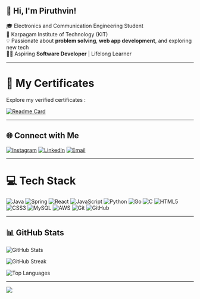 ## 👋 Hi, I'm Piruthvin!

🎓 Electronics and Communication Engineering Student  
🏫 Karpagam Institute of Technology (KIT)  
💡 Passionate about **problem solving**, **web app development**, and exploring new tech  
👨‍💻 Aspiring **Software Developer** | Lifelong Learner

---

# 📁 My Certificates

Explore my verified certificates :

[![Readme Card](https://github-readme-stats.vercel.app/api/pin/?username=Piruthvin&repo=Certificates&theme=merko)](https://github.com/Piruthvin/Certificates)

---

## 🌐 Connect with Me

[![Instagram](https://img.shields.io/badge/Instagram-%23E4405F.svg?logo=Instagram&logoColor=white)](https://instagram.com/piruthvin_) 
[![LinkedIn](https://img.shields.io/badge/LinkedIn-%230077B5.svg?logo=linkedin&logoColor=white)](https://linkedin.com/in/Piruthvin) 
[![Email](https://img.shields.io/badge/Email-D14836?logo=gmail&logoColor=white)](mailto:23ecb38@karpagamtech.ac.in) 

---

# 💻 Tech Stack

![Java](https://img.shields.io/badge/java-%23ED8B00.svg?style=for-the-badge&logo=openjdk&logoColor=white)
![Spring](https://img.shields.io/badge/spring-%236DB33F.svg?style=for-the-badge&logo=spring&logoColor=white)
![React](https://img.shields.io/badge/react-%2320232a.svg?style=for-the-badge&logo=react&logoColor=%2361DAFB)
![JavaScript](https://img.shields.io/badge/javascript-%23323330.svg?style=for-the-badge&logo=javascript&logoColor=%23F7DF1E)
![Python](https://img.shields.io/badge/python-3670A0?style=for-the-badge&logo=python&logoColor=ffdd54)
![Go](https://img.shields.io/badge/go-%2300ADD8.svg?style=for-the-badge&logo=go&logoColor=white)
![C](https://img.shields.io/badge/c-%2300599C.svg?style=for-the-badge&logo=c&logoColor=white)
![HTML5](https://img.shields.io/badge/html5-%23E34F26.svg?style=for-the-badge&logo=html5&logoColor=white)
![CSS3](https://img.shields.io/badge/css3-%231572B6.svg?style=for-the-badge&logo=css3&logoColor=white)
![MySQL](https://img.shields.io/badge/mysql-4479A1.svg?style=for-the-badge&logo=mysql&logoColor=white)
![AWS](https://img.shields.io/badge/AWS-%23FF9900.svg?style=for-the-badge&logo=amazon-aws&logoColor=white)
![Git](https://img.shields.io/badge/git-%23F05033.svg?style=for-the-badge&logo=git&logoColor=white)
![GitHub](https://img.shields.io/badge/github-%23121011.svg?style=for-the-badge&logo=github&logoColor=white)

---
## 📊 GitHub Stats

![GitHub Stats](https://github-readme-stats.vercel.app/api?username=Piruthvin&theme=merko&hide_border=false&include_all_commits=true&count_private=true)

![GitHub Streak](https://github-readme-streak-stats.herokuapp.com/?user=Piruthvin&theme=merko&hide_border=false)

![Top Languages](https://github-readme-stats.vercel.app/api/top-langs/?username=Piruthvin&theme=merko&hide_border=false&layout=compact)

---

[![](https://visitcount.itsvg.in/api?id=Piruthvin&icon=0&color=0)](https://visitcount.itsvg.in)

<!-- 🚀 Proudly created with GPRM ( https://gprm.itsvg.in ) -->
